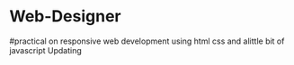 # Web-Designer
#practical on responsive web development using html css and  alittle bit of javascript
Updating 
